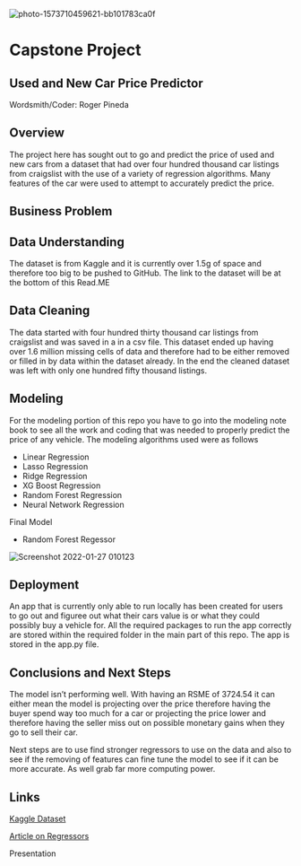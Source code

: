 ![photo-1573710459621-bb101783ca0f](https://user-images.githubusercontent.com/92402366/151297669-4d457f28-5c53-4604-803f-f4c755faabd8.jpg)

# Capstone Project
## Used and New Car Price Predictor
Wordsmith/Coder: Roger Pineda
## Overview
The project here has sought out to go and predict the price of used and new cars from a dataset that had over four hundred thousand car listings from craigslist with the use of a variety of regression algorithms. Many features of the car were used to attempt to accurately predict the price.
## Business Problem

## Data Understanding
The dataset is from Kaggle and it is currently over 1.5g of space and therefore too big to be pushed to GitHub. The link to the dataset will be at the bottom of this Read.ME
## Data Cleaning
The data started with four hundred thirty thousand car listings from craigslist and was saved in a in a csv file. This dataset ended up having over 1.6 million missing cells of data and therefore had to be either removed or filled in by data within the dataset already. In the end the cleaned dataset was left with only one hundred fifty thousand listings. 
## Modeling
For the modeling portion of this repo you have to go into the modeling note book to see all the work and coding that was needed to properly predict the price of any vehicle.
The modeling algorithms used were as follows
* Linear Regression
* Lasso Regression
* Ridge Regression
* XG Boost Regression
* Random Forest Regression
* Neural Network Regression

Final Model
* Random Forest Regessor

![Screenshot 2022-01-27 010123](https://user-images.githubusercontent.com/92402366/151300955-8a29899e-7667-4c87-957d-4d828143a308.png)

## Deployment
An app that is currently only able to run locally has been created for users to go out and figuree out what their cars value is or what they could possibly buy a vehicle for.
All the required packages to run the app correctly are stored within the required folder in the main part of this repo. The app is stored in the app.py file.
## Conclusions and Next Steps
The model isn’t performing well. With having an RSME of 3724.54 it can either mean the model is projecting over the price therefore having the buyer spend way too much for a car or projecting the price lower and therefore having the seller miss out on possible monetary gains when they go to sell their car. 

Next steps are to use find stronger regressors to use on the data and also to see if the removing of features can fine tune the model to see if it can be more accurate. As well grab far more computing power.

## Links
[Kaggle Dataset](https://www.kaggle.com/austinreese/craigslist-carstrucks-data)

[Article on Regressors](https://www.jigsawacademy.com/popular-regression-algorithms-ml/#Neural-Network-Regression-)

Presentation
